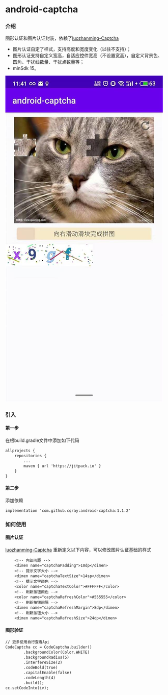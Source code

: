 # android-captcha

### 介绍
图形认证和图片认证封装，依赖了[luozhanming-Captcha](https://github.com/luozhanming/Captcha)
+ 图片认证自定了样式，支持高度和宽度变化（以往不支持）；
+ 图形认证支持自定义宽高，自适应控件宽高（不设置宽高），自定义背景色、圆角、干扰线数量、干扰点数量等；
+ minSdk 15。

![](/captcha.jpg)

### 引入

#### 第一步
在根build.gradle文件中添加如下代码
```
allprojects {
    repositories {
        ...
        maven { url 'https://jitpack.io' }
    }
}
```
#### 第二步
添加依赖
```
implementation 'com.github.cqray:android-captcha:1.1.2'
```

### 如何使用

#### 图片认证
[luozhanming-Captcha](https://github.com/luozhanming/Captcha)
重新定义以下内容，可以修改图片认证基础的样式
```
    <!-- 内部间距 -->
    <dimen name="captchaPadding">10dp</dimen>
    <!-- 提示文字大小 -->
    <dimen name="captchaTextSize">14sp</dimen>
    <!-- 提示文字颜色 -->
    <color name="captchaTextColor">#FFFFFF</color>
    <!-- 刷新按钮颜色 -->
    <color name="captchaRefreshColor">#555555</color>
    <!-- 刷新按钮间隔 -->
    <dimen name="captchaRefreshMargin">8dp</dimen>
    <!-- 刷新按钮大小 -->
    <dimen name="captchaRefreshSize">24dp</dimen>
```
#### 图形验证
```       
// 更多使用自行查看Api
CodeCaptcha cc = CodeCaptcha.builder()
        .backgroundColor(Color.WHITE)
        .backgroundRadius(5)
        .interfereSize(2)
        .codeBold(true)
        .capitalEnable(false)
        .codeLength(4)
        .build();
cc.setCodeInto(iv);
```

